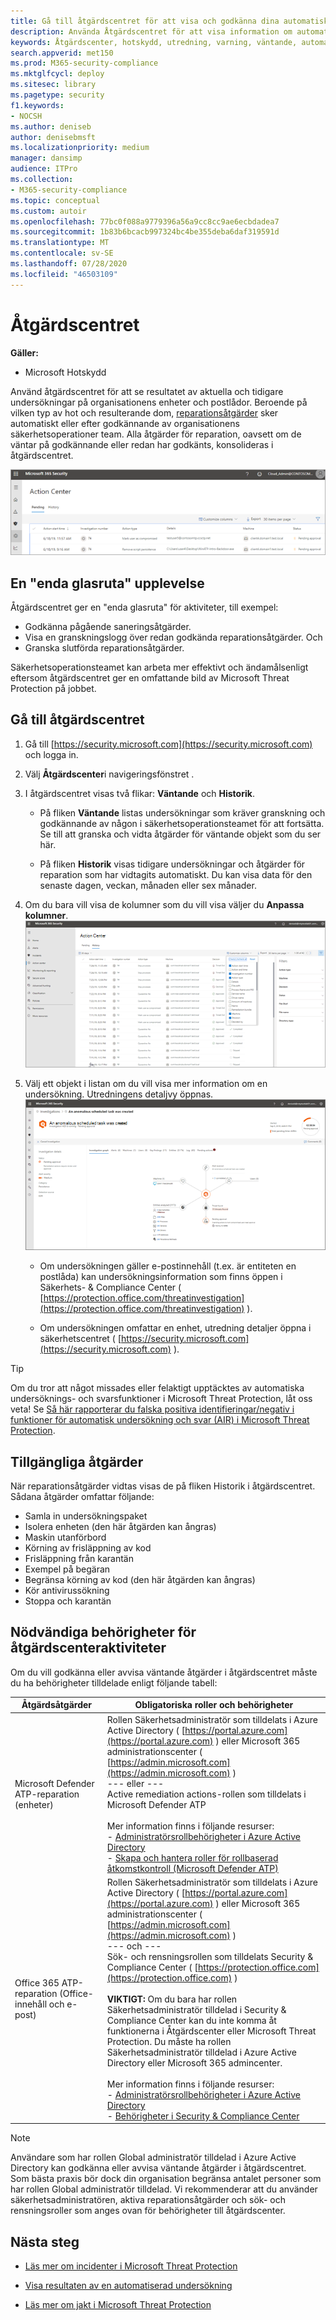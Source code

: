 ```yaml
---
title: Gå till åtgärdscentret för att visa och godkänna dina automatiska undersöknings- och reparationsuppgifter
description: Använda Åtgärdscentret för att visa information om automatisk undersökning och godkänna väntande åtgärder
keywords: Åtgärdscenter, hotskydd, utredning, varning, väntande, automatiserad, upptäckt
search.appverid: met150
ms.prod: M365-security-compliance
ms.mktglfcycl: deploy
ms.sitesec: library
ms.pagetype: security
f1.keywords:
- NOCSH
ms.author: deniseb
author: denisebmsft
ms.localizationpriority: medium
manager: dansimp
audience: ITPro
ms.collection:
- M365-security-compliance
ms.topic: conceptual
ms.custom: autoir
ms.openlocfilehash: 77bc0f088a9779396a56a9cc8cc9ae6ecbdadea7
ms.sourcegitcommit: 1b83b6bcacb997324bc4be355deba6daf319591d
ms.translationtype: MT
ms.contentlocale: sv-SE
ms.lasthandoff: 07/28/2020
ms.locfileid: "46503109"
---
```

# <a name="the-action-center"></a>Åtgärdscentret

**Gäller:**
- Microsoft Hotskydd

Använd åtgärdscentret för att se resultatet av aktuella och tidigare undersökningar på organisationens enheter och postlådor. Beroende på vilken typ av hot och resulterande dom, [reparationsåtgärder](https://docs.microsoft.com/microsoft-365/security/mtp/mtp-remediation-actions) sker automatiskt eller efter godkännande av organisationens säkerhetsoperationer team. Alla åtgärder för reparation, oavsett om de väntar på godkännande eller redan har godkänts, konsolideras i åtgärdscentret. 

![Åtgärdscenter](../../media/air-actioncenter.png)

## <a name="a-single-pane-of-glass-experience"></a>En "enda glasruta" upplevelse

Åtgärdscentret ger en "enda glasruta" för aktiviteter, till exempel:
- Godkänna pågående saneringsåtgärder.
- Visa en granskningslogg över redan godkända reparationsåtgärder. Och
- Granska slutförda reparationsåtgärder.

Säkerhetsoperationsteamet kan arbeta mer effektivt och ändamålsenligt eftersom åtgärdscentret ger en omfattande bild av Microsoft Threat Protection på jobbet.

## <a name="go-to-the-action-center"></a>Gå till åtgärdscentret

1. Gå till [https://security.microsoft.com](https://security.microsoft.com) och logga in. 

2. Välj **Åtgärdscenter**i navigeringsfönstret . 

3. I åtgärdscentret visas två flikar: **Väntande** och **Historik**.

    - På fliken **Väntande** listas undersökningar som kräver granskning och godkännande av någon i säkerhetsoperationsteamet för att fortsätta. Se till att granska och vidta åtgärder för väntande objekt som du ser här.

    - På fliken **Historik** visas tidigare undersökningar och åtgärder för reparation som har vidtagits automatiskt. Du kan visa data för den senaste dagen, veckan, månaden eller sex månader.

4. Om du bara vill visa de kolumner som du vill visa väljer du **Anpassa kolumner**.<br/>![Åtgärdscenter i Microsofts hotskydd](../../media/mtp-action-center.png)

5. Välj ett objekt i listan om du vill visa mer information om en undersökning. Utredningens detaljvy öppnas.<br/>![Detaljer om undersökningen](../../media/mtp-air-investdetails.png)

    - Om undersökningen gäller e-postinnehåll (t.ex. är entiteten en postlåda) kan undersökningsinformation som finns öppen i Säkerhets- & Compliance Center ( [https://protection.office.com/threatinvestigation](https://protection.office.com/threatinvestigation) ). 

    - Om undersökningen omfattar en enhet, utredning detaljer öppna i säkerhetscentret ( [https://security.microsoft.com](https://security.microsoft.com) ). 

> [!TIP]
> Om du tror att något missades eller felaktigt upptäcktes av automatiska undersöknings- och svarsfunktioner i Microsoft Threat Protection, låt oss veta! Se [Så här rapporterar du falska positiva identifieringar/negativ i funktioner för automatisk undersökning och svar (AIR) i Microsoft Threat Protection](mtp-autoir-report-false-positives-negatives.md).

## <a name="available-actions"></a>Tillgängliga åtgärder

När reparationsåtgärder vidtas visas de på fliken Historik i åtgärdscentret. Sådana åtgärder omfattar följande:

- Samla in undersökningspaket 
- Isolera enheten (den här åtgärden kan ångras) 
- Maskin utanförbord 
- Körning av frisläppning av kod 
- Frisläppning från karantän 
- Exempel på begäran 
- Begränsa körning av kod (den här åtgärden kan ångras) 
- Kör antivirussökning 
- Stoppa och karantän 

## <a name="required-permissions-for-action-center-tasks"></a>Nödvändiga behörigheter för åtgärdscenteraktiviteter

Om du vill godkänna eller avvisa väntande åtgärder i åtgärdscentret måste du ha behörigheter tilldelade enligt följande tabell:

|Åtgärdsåtgärder |Obligatoriska roller och behörigheter |
|--|----|
|Microsoft Defender ATP-reparation (enheter) |Rollen Säkerhetsadministratör som tilldelats i Azure Active Directory ( [https://portal.azure.com](https://portal.azure.com) ) eller Microsoft 365 administrationscenter ( [https://admin.microsoft.com](https://admin.microsoft.com) )<br/>--- eller ---<br/>Active remediation actions-rollen som tilldelats i Microsoft Defender ATP <br/> <br/> Mer information finns i följande resurser: <br/>- [Administratörsrollbehörigheter i Azure Active Directory](https://docs.microsoft.com/azure/active-directory/users-groups-roles/directory-assign-admin-roles)<br/>- [Skapa och hantera roller för rollbaserad åtkomstkontroll (Microsoft Defender ATP)](https://docs.microsoft.com/windows/security/threat-protection/microsoft-defender-atp/user-roles)  |
|Office 365 ATP-reparation (Office-innehåll och e-post)  |Rollen Säkerhetsadministratör som tilldelats i Azure Active Directory ( [https://portal.azure.com](https://portal.azure.com) ) eller Microsoft 365 administrationscenter ( [https://admin.microsoft.com](https://admin.microsoft.com) )<br/>--- och --- <br/>Sök- och rensningsrollen som tilldelats Security & Compliance Center ( [https://protection.office.com](https://protection.office.com) ) <br/><br/>**VIKTIGT:** Om du bara har rollen Säkerhetsadministratör tilldelad i Security & Compliance Center kan du inte komma åt funktionerna i Åtgärdscenter eller Microsoft Threat Protection. Du måste ha rollen Säkerhetsadministratör tilldelad i Azure Active Directory eller Microsoft 365 admincenter. <br/><br/>Mer information finns i följande resurser: <br/>- [Administratörsrollbehörigheter i Azure Active Directory](https://docs.microsoft.com/azure/active-directory/users-groups-roles/directory-assign-admin-roles)<br/>- [Behörigheter i Security & Compliance Center](https://docs.microsoft.com/microsoft-365/security/office-365-security/permissions-in-the-security-and-compliance-center) |

> [!NOTE]
> Användare som har rollen Global administratör tilldelad i Azure Active Directory kan godkänna eller avvisa väntande åtgärder i åtgärdscentret. Som bästa praxis bör dock din organisation begränsa antalet personer som har rollen Global administratör tilldelad. Vi rekommenderar att du använder säkerhetsadministratören, aktiva reparationsåtgärder och sök- och rensningsroller som anges ovan för behörigheter till åtgärdscenter.

## <a name="next-steps"></a>Nästa steg 

- [Läs mer om incidenter i Microsoft Threat Protection](incidents-overview.md)

- [Visa resultaten av en automatiserad undersökning](mtp-autoir-results.md)

- [Läs mer om jakt i Microsoft Threat Protection](advanced-hunting-overview.md)

